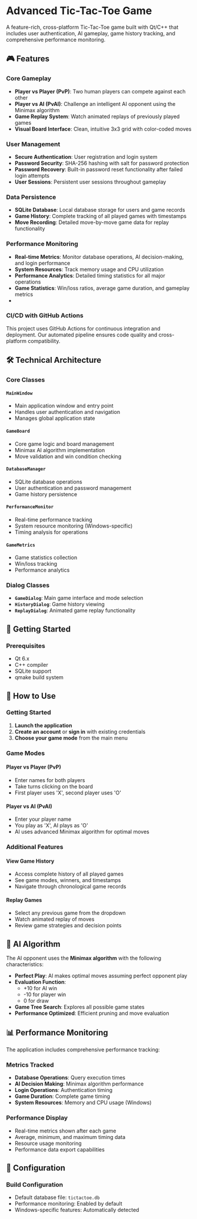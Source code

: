 # Advanced Tic-Tac-Toe Game

A feature-rich, cross-platform Tic-Tac-Toe game built with Qt/C++ that includes user authentication, AI gameplay, game history tracking, and comprehensive performance monitoring.

## 🎮 Features

### Core Gameplay
- **Player vs Player (PvP)**: Two human players can compete against each other
- **Player vs AI (PvAI)**: Challenge an intelligent AI opponent using the Minimax algorithm
- **Game Replay System**: Watch animated replays of previously played games
- **Visual Board Interface**: Clean, intuitive 3x3 grid with color-coded moves

### User Management
- **Secure Authentication**: User registration and login system
- **Password Security**: SHA-256 hashing with salt for password protection
- **Password Recovery**: Built-in password reset functionality after failed login attempts
- **User Sessions**: Persistent user sessions throughout gameplay

### Data Persistence
- **SQLite Database**: Local database storage for users and game records
- **Game History**: Complete tracking of all played games with timestamps
- **Move Recording**: Detailed move-by-move game data for replay functionality

### Performance Monitoring
- **Real-time Metrics**: Monitor database operations, AI decision-making, and login performance
- **System Resources**: Track memory usage and CPU utilization
- **Performance Analytics**: Detailed timing statistics for all major operations
- **Game Statistics**: Win/loss ratios, average game duration, and gameplay metrics
- 
###  CI/CD with GitHub Actions
This project uses GitHub Actions for continuous integration and deployment. Our automated pipeline ensures code quality and cross-platform compatibility.

## 🛠️ Technical Architecture

### Core Classes

#### `MainWindow`
- Main application window and entry point
- Handles user authentication and navigation
- Manages global application state

#### `GameBoard`
- Core game logic and board management
- Minimax AI algorithm implementation
- Move validation and win condition checking

#### `DatabaseManager`
- SQLite database operations
- User authentication and password management
- Game history persistence

#### `PerformanceMonitor`
- Real-time performance tracking
- System resource monitoring (Windows-specific)
- Timing analysis for operations

#### `GameMetrics`
- Game statistics collection
- Win/loss tracking
- Performance analytics

### Dialog Classes
- **`GameDialog`**: Main game interface and mode selection
- **`HistoryDialog`**: Game history viewing
- **`ReplayDialog`**: Animated game replay functionality

## 🚀 Getting Started

### Prerequisites
- Qt 6.x
- C++ compiler
- SQLite support
- qmake build system

## 🎯 How to Use

### Getting Started
1. **Launch the application**
2. **Create an account** or **sign in** with existing credentials
3. **Choose your game mode** from the main menu

### Game Modes

#### Player vs Player (PvP)
- Enter names for both players
- Take turns clicking on the board
- First player uses 'X', second player uses 'O'

#### Player vs AI (PvAI)
- Enter your player name
- You play as 'X', AI plays as 'O'
- AI uses advanced Minimax algorithm for optimal moves

### Additional Features

#### View Game History
- Access complete history of all played games
- See game modes, winners, and timestamps
- Navigate through chronological game records

#### Replay Games
- Select any previous game from the dropdown
- Watch animated replay of moves
- Review game strategies and decision points

## 🧠 AI Algorithm

The AI opponent uses the **Minimax algorithm** with the following characteristics:

- **Perfect Play**: AI makes optimal moves assuming perfect opponent play
- **Evaluation Function**: 
  - +10 for AI win
  - -10 for player win  
  - 0 for draw
- **Game Tree Search**: Explores all possible game states
- **Performance Optimized**: Efficient pruning and move evaluation

## 📊 Performance Monitoring

The application includes comprehensive performance tracking:

### Metrics Tracked
- **Database Operations**: Query execution times
- **AI Decision Making**: Minimax algorithm performance
- **Login Operations**: Authentication timing
- **Game Duration**: Complete game timing
- **System Resources**: Memory and CPU usage (Windows)

### Performance Display
- Real-time metrics shown after each game
- Average, minimum, and maximum timing data
- Resource usage monitoring
- Performance data export capabilities



## 🔧 Configuration

### Build Configuration
- Default database file: `tictactoe.db`
- Performance monitoring: Enabled by default
- Windows-specific features: Automatically detected




